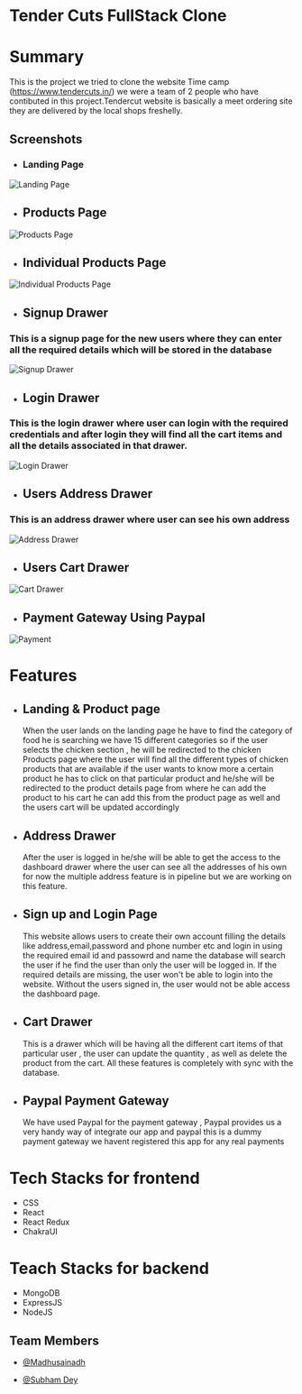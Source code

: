 # Tender Cuts FullStack Clone 

# Summary

This is the project we tried to clone the website Time camp (https://www.tendercuts.in/) we were a team of 2 people who have contibuted in this project.Tendercut website is basically a meet ordering site they are delivered by the local shops freshelly.

## Screenshots

- ### Landing Page

![Landing Page](https://user-images.githubusercontent.com/40628582/203826638-3af1bc41-3ae7-45a0-8324-f42422c24e57.png)
​

- ## Products Page

![Products Page](https://user-images.githubusercontent.com/40628582/203826743-e8e0e857-4783-4d0b-95a0-cb80ea5b86e2.png)

- ## Individual Products Page

![Individual Products Page](https://user-images.githubusercontent.com/40628582/203826856-6d55945c-90df-48cd-9520-d22db7daf6ec.png)

- ## Signup Drawer

### This is a signup page for the new users where they can enter all the required details which will be stored in the database

![Signup Drawer](https://user-images.githubusercontent.com/40628582/203827087-ba10b509-dbc9-4338-94f7-30af09377ea8.png)

- ## Login Drawer

### This is the login drawer where user can login with the required credentials and after login they will find all the cart items and all the details associated in that drawer.

![Login Drawer](https://user-images.githubusercontent.com/40628582/203826996-76b7b4f8-8865-42b0-b4a1-ce448e9abdee.png)

- ## Users Address Drawer

### This is an address drawer where user can see his own address

![Address Drawer](https://user-images.githubusercontent.com/40628582/203828045-2511026e-0f64-4a4e-b25b-01e53e4cd81f.png)

- ## Users Cart Drawer

![Cart Drawer](https://user-images.githubusercontent.com/40628582/203828625-b06908e3-ec2e-45fa-8420-d6dfd2206a05.png)

- ## Payment Gateway Using Paypal

![Payment](https://user-images.githubusercontent.com/40628582/203834271-2520919e-0029-4795-a8c9-a08ec77f8a2b.png)
 
# Features

- ## Landing & Product page
  When the user lands on the landing page he have to find the category of food he is searching we have 15 different categories so if the user selects the chicken section , he will be redirected to the chicken Products page where the user will find all the different types of chicken products that are available if the user wants to know more a certain product he has to click on that particular product and he/she will be redirected to the product details page from where he can add the product to his cart he can add this from the product page as well and the users cart will be updated accordingly
- ## Address Drawer

  After the user is logged in he/she will be able to get the access to the dashboard drawer where the user can see all the addresses of his own for now the multiple address feature is in pipeline but we are working on this feature.

- ## Sign up and Login Page
  This website allows users to create their own account filling the details like address,email,password and phone number etc and login in using the required email id and passowrd and name the database will search the user if he find the user than only the user will be logged in. If the required details are missing, the user won't be able to login into the website. Without the users signed in, the user would not be able access the dashboard page.
- ## Cart Drawer
  This is a drawer which will be having all the different cart items of that particular user , the user can update the quantity , as well as delete the product
  from the cart. All these features is completely with sync with the database.
- ## Paypal Payment Gateway
  We have used Paypal for the payment gateway , Paypal provides us a very handy way of integrate our app and paypal this is a dummy payment gateway we havent registered this app for any real payments
# Tech Stacks for frontend

- CSS
- React
- React Redux
- ChakraUI

# Teach Stacks for backend

- MongoDB
- ExpressJS
- NodeJS

## Team Members

- [@Madhusainadh](https://github.com/Madhusainadh)
- [@Subham Dey](https://github.com/jstgrowup)

  ​
